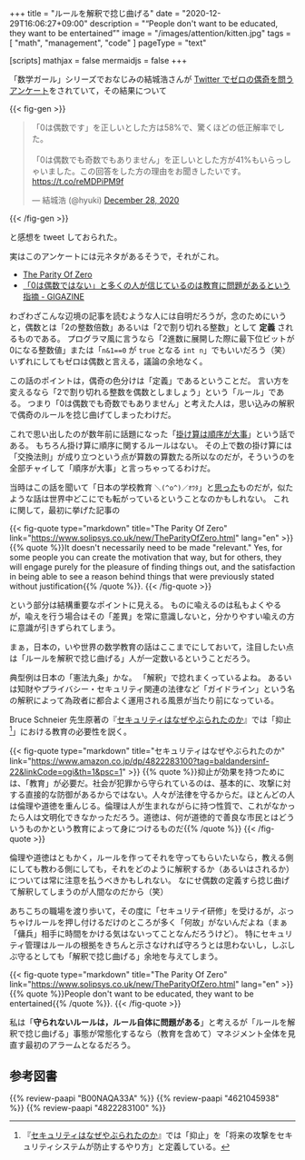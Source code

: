+++
title = "ルールを解釈で捻じ曲げる"
date =  "2020-12-29T16:06:27+09:00"
description = "“People don't want to be educated, they want to be entertained”"
image = "/images/attention/kitten.jpg"
tags = [ "math", "management", "code" ]
pageType = "text"

[scripts]
  mathjax = false
  mermaidjs = false
+++

「数学ガール」シリーズでおなじみの結城浩さんが [Twitter でゼロの偶奇を問うアンケート](https://twitter.com/hyuki/status/1343313840889593859)をされていて，その結果について

{{< fig-gen >}}
<blockquote class="twitter-tweet"><p lang="ja" dir="ltr">「0は偶数です」を正しいとした方は58%で、驚くほどの低正解率でした。<br><br>「0は偶数でも奇数でもありません」を正しいとした方が41%もいらっしゃいました。この回答をした方の理由をお聞きしたいです。<a href="https://t.co/reMDPiPM9f">https://t.co/reMDPiPM9f</a></p>&mdash; 結城浩 (@hyuki) <a href="https://twitter.com/hyuki/status/1343677705712123904?ref_src=twsrc%5Etfw">December 28, 2020</a></blockquote>
{{< /fig-gen >}}

と感想を tweet しておられた。

実はこのアンケートには元ネタがあるそうで，それがこれ。

- [The Parity Of Zero](https://www.solipsys.co.uk/new/TheParityOfZero.html)
- [「0は偶数ではない」と多くの人が信じているのは教育に問題があるという指摘 - GIGAZINE](https://gigazine.net/news/20201228-0-even-education/)

わざわざこんな辺境の記事を読むような人には自明だろうが，念のためにいうと，偶数とは「2の整数倍数」あるいは「2で割り切れる整数」として **定義** されるものである。
プログラマ風に言うなら「2進数に展開した際に最下位ビットが0になる整数値」または「`n&1==0` が `true` となる `int n`」でもいいだろう（笑） いずれにしてもゼロは偶数と言える，議論の余地なく。

この話のポイントは，偶奇の色分けは「定義」であるということだ。
言い方を変えるなら「2で割り切れる整数を偶数としましょう」という「ルール」である。
つまり「0は偶数でも奇数でもありません」と考えた人は，思い込みの解釈で偶奇のルールを捻じ曲げてしまったわけだ。

これで思い出したのが数年前に話題になった「[掛け算は順序が大事](https://twitter.com/genkuroki/status/515350512305049600)」という話である。
もちろん掛け算に順序に関するルールはない。
その上で数の掛け算には「交換法則」が成り立つという点が算数の算数たる所以なのだが，そういうのを全部チャイして「順序が大事」と言っちゃってるわけだ。

当時はこの話を聞いて「日本の学校教育 `＼(^o^)／ｵﾜﾀ`」と[思った](https://baldanders.info/blog/000744/ "日本の「算数」は壊れてる？ — 旧メイン・ブログ | Baldanders.info")ものだが，似たような話は世界中どこにでも転がっているということなのかもしれない。
これに関して，最初に挙げた記事の

{{< fig-quote type="markdown" title="The Parity Of Zero" link="https://www.solipsys.co.uk/new/TheParityOfZero.html" lang="en" >}}
{{% quote %}}It doesn't necessarily need to be made "relevant." Yes, for some people you can create the motivation that way, but for others, they will engage purely for the pleasure of finding things out, and the satisfaction in being able to see a reason behind things that were previously stated without justification{{% /quote %}}.
{{< /fig-quote >}}

という部分は結構重要なポイントに見える。
ものに喩えるのは私もよくやるが，喩えを行う場合はその「差異」を常に意識しないと，分かりやすい喩えの方に意識が引きずられてしまう。

まぁ，日本の，いや世界の数学教育の話はここまでにしておいて，注目したい点は「ルールを解釈で捻じ曲げる」人が一定数いるということだろう。

典型例は日本の「憲法九条」かな。
「解釈」で捻れまくっているよね。
あるいは知財やプライバシー・セキュリティ関連の法律など「ガイドライン」という名の解釈によって為政者に都合よく運用される風景が当たり前になっている。

Bruce Schneier 先生原著の『[セキュリティはなぜやぶられたのか](https://www.amazon.co.jp/dp/4822283100?tag=baldandersinf-22&linkCode=ogi&th=1&psc=1)』では「抑止[^deter1]」における教育の必要性を説く。

[^deter1]: 『[セキュリティはなぜやぶられたのか](https://www.amazon.co.jp/dp/4822283100?tag=baldandersinf-22&linkCode=ogi&th=1&psc=1)』では「抑止」を「将来の攻撃をセキュリティシステムが防止するやり方」と定義している。

{{< fig-quote type="markdown" title="セキュリティはなぜやぶられたのか" link="https://www.amazon.co.jp/dp/4822283100?tag=baldandersinf-22&linkCode=ogi&th=1&psc=1" >}}
{{% quote %}}抑止が効果を持つためには、「教育」が必要だ。社会が犯罪から守られているのは、基本的に、攻撃に対する直接的な防御があるからではない。人々が法律を守るからだ。ほとんどの人は倫理や道徳を重んじる。倫理は人が生まれながらに持つ性質で、これがなかったら人は文明化できなかっただろう。道徳は、何が道徳的で善良な市民とはどういうものかという教育によって身につけるものだ{{% /quote %}}
{{< /fig-quote >}}

倫理や道徳はともかく，ルールを作ってそれを守ってもらいたいなら，教える側にしても教わる側にしても，それをどのように解釈するか（あるいはされるか）については常に注意を払うべきかもしれない。
なにせ偶数の定義すら捻じ曲げて解釈してしまうのが人間なのだから（笑）

あちこちの職場を渡り歩いて，その度に「セキュリテイ研修」を受けるが，ぶっちゃけルールを押し付けるだけのところが多く「何故」がないんだよね（まぁ「傭兵」相手に時間をかける気はないってことなんだろうけど）。
特にセキュリティ管理はルールの根拠をきちんと示さなければ守ろうとは思わないし，しぶしぶ守るとしても「解釈で捻じ曲げる」余地を与えてしまう。

{{< fig-quote type="markdown" title="The Parity Of Zero" link="https://www.solipsys.co.uk/new/TheParityOfZero.html" lang="en" >}}
{{% quote %}}People don't want to be educated, they want to be entertained{{% /quote %}}.
{{< /fig-quote >}}

私は「**守られないルールは，ルール自体に問題がある**」と考えるが「ルールを解釈で捻じ曲げる」事態が常態化するなら（教育を含めて）マネジメント全体を見直す最初のアラームとなるだろう。

## 参考図書

{{% review-paapi "B00NAQA33A" %}} <!-- 数学ガールの誕生 -->
{{% review-paapi "4621045938" %}} <!-- いかにして問題をとくか -->
{{% review-paapi "4822283100" %}} <!-- セキュリティはなぜやぶられたのか -->
